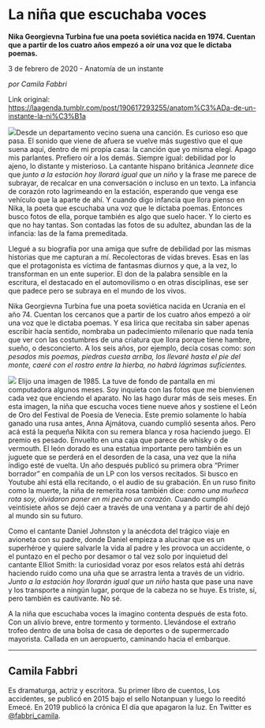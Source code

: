 # La niña que escuchaba voces

**Nika Georgievna Turbina fue una poeta soviética nacida en 1974. Cuentan que a partir de los cuatro años empezó a oír una voz que le dictaba poemas.**

3 de febrero de 2020 - Anatomía de un instante

_por Camila Fabbri_

Link original: https://laagenda.tumblr.com/post/190617293255/anatom%C3%ADa-de-un-instante-la-ni%C3%B1a

![](https://64.media.tumblr.com/477911e3af568aa580093c30b75f3fc2/f1e10b34e3b8ce97-4e/s500x750/2c6a502a6ce27ebfec7f0593d7ffedc0ea12246f.jpg)Desde un departamento
vecino suena una canción. Es curioso eso que pasa. El sonido que viene de
afuera se vuelve más sugestivo que el que suena aquí, dentro de mi propia
casa: la canción que yo misma elegí.
Apago mis parlantes. Prefiero oír a los demás. Siempre igual: debilidad por lo
ajeno, lo distante y misterioso. La cantante hispano británica *Jeannete* dice que *junto a la estación hoy llorará igual que un niño* y la frase me
parece de subrayar, de recalcar en una conversación o incluso en un texto. La
infancia de corazón roto lagrimeando en la estación, esperando que venga ese
vehículo que la aparte de ahí. Y cuando digo infancia que llora pienso en Nika, la poeta que escuchaba una voz que le
dictaba poemas. Entonces busco fotos de ella, porque también es algo que suelo
hacer. Y lo cierto es que no hay tantas. Son contadas las fotos de su adultez,
abundan las de la infancia: las de la
fama premeditada.

Llegué a su biografía
por una amiga que sufre de debilidad por las mismas historias que me capturan a
mí. Recolectoras de vidas breves. Esas en las que el protagonista es víctima de
fantasmas diurnos y que, a la vez, lo transforman en un ente superior. El don
de la palabra sensible en la escritura, el destacado en el automovilismo o en
otras disciplinas, ese ser que padece
pero se subraya en el mundo de los vivos. 

Nika Georgievna
Turbina fue una poeta soviética nacida en Ucrania en el año 74. Cuentan los
cercanos que a partir de los cuatro años empezó a oír una voz que le dictaba
poemas. Y esa lírica que recitaba sin saber apenas escribir hacía sentido,
nombraba un padecimiento milenario que nada tenía que ver con las costumbres de
una criatura que llora porque tiene hambre, sueño, o desconcierto. A los seis
años, por ejemplo, decía cosas como: *son
pesados mis poemas, piedras cuesta arriba, los llevaré hasta el pie del monte,
caeré con el rostro entre la hierba, no habrá lágrimas suficientes.* 

![](https://64.media.tumblr.com/477911e3af568aa580093c30b75f3fc2/f1e10b34e3b8ce97-4e/s500x750/2c6a502a6ce27ebfec7f0593d7ffedc0ea12246f.jpg)
Elijo una imagen de
1985. La tuve de fondo de pantalla en mi computadora algunos meses. Soy
inquieta con las fotos que me bienvienen cada vez que enciendo el aparato. No
las hago durar más de seis meses. En esta imagen, la niña que escucha voces
tiene nueve años y sostiene el León de Oro del Festival de Poesía de Venecia.
Este premio solamente lo había ganado una rusa antes, Anna Ajmátova, cuando
cumplió sesenta años. Pero acá está la pequeña Nikita con su remera blanca y
rosa haciendo juego. El premio es pesado. Envuelto en una caja que parece de
whisky o de vermouth. El león dorado es una estatua importante pero también es
un juguete que se perderá en el desorden de la casa, una vez que la niña índigo
esté de vuelta. Un año después publicó su primera obra “Primer borrador” en
compañía de un LP con los versos recitados. Si busco en Youtube ahí está ella
recitando, o el audio de su grabación. 
En un ruso finito como la muerte, la niña de remerita rosa también dice:
*como una muñeca rota soy, olvidaron poner
en mi pecho un corazón.* Cuando cumplió veintisiete años se dejó caer a
través de una ventana y a partir de ahí dejó al mundo sin su futuro.

Como el cantante Daniel Johnston y la anécdota del
trágico viaje en avioneta con su padre, donde Daniel empieza a alucinar que es
un superhéroe y quiere salvarle la vida al padre y les provoca un accidente, o
el puntazo en el pecho por desamor o tal vez solo por inquietud del cantante
Elliot Smith: la curiosidad voraz por esos relatos está ahí detrás haciendo
ruido como una uña que se arrastra lenta a través de un vidrio. *Junto a la estación hoy llorarán igual que
un niño* hasta que pase una nave y los transporte a ningún lugar, porque de
la cabeza no se huye. Es triste, sí, pero también es cautivante. No sé. 

A la niña que
escuchaba voces la imagino contenta después de esta foto. Con un alivio breve,
entre tormento y tormento. Llevándose el
extraño trofeo dentro de una bolsa de casa de deportes o de supermercado
mayorista. Callada en un aeropuerto, caminando hacia el embarque. 



---

Camila Fabbri
-------------

 Es dramaturga, actriz y escritora. Su primer libro de cuentos, Los accidentes, se publicó en 2015 bajo el sello Notanpuan y luego lo reeditó Emecé. En 2019 publicó la crónica El día que apagaron la luz. En Twitter es [@fabbri\_camila](https://twitter.com/fabbri_camila). 

